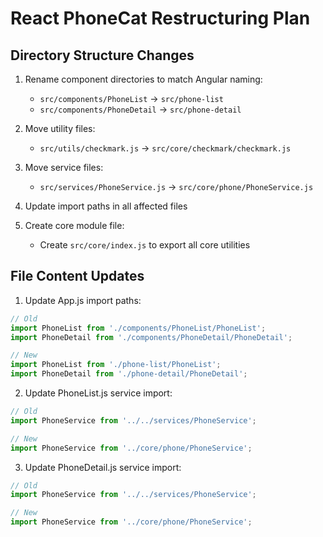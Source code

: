 # React PhoneCat Restructuring Plan

## Directory Structure Changes

1. Rename component directories to match Angular naming:
   - `src/components/PhoneList` → `src/phone-list`
   - `src/components/PhoneDetail` → `src/phone-detail`

2. Move utility files:
   - `src/utils/checkmark.js` → `src/core/checkmark/checkmark.js`

3. Move service files:
   - `src/services/PhoneService.js` → `src/core/phone/PhoneService.js`

4. Update import paths in all affected files

5. Create core module file:
   - Create `src/core/index.js` to export all core utilities

## File Content Updates

1. Update App.js import paths:
```javascript
// Old
import PhoneList from './components/PhoneList/PhoneList';
import PhoneDetail from './components/PhoneDetail/PhoneDetail';

// New
import PhoneList from './phone-list/PhoneList';
import PhoneDetail from './phone-detail/PhoneDetail';
```

2. Update PhoneList.js service import:
```javascript
// Old
import PhoneService from '../../services/PhoneService';

// New
import PhoneService from '../core/phone/PhoneService';
```

3. Update PhoneDetail.js service import:
```javascript
// Old
import PhoneService from '../../services/PhoneService';

// New
import PhoneService from '../core/phone/PhoneService';
```